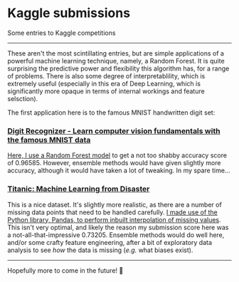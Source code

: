 # Kaggle submissions

Some entries to Kaggle competitions

---

These aren't the most scintillating entries, but are simple applications of a powerful machine learning technique, namely, a Random Forest.
It is quite surprising the predictive power and flexibility this algorithm has, for a range of problems. There is also some degree of interpretablility, 
which is extremely useful (especially in this era of Deep Learning, which is significantly more opaque in terms of internal workings and feature selsction).

The first application here is to the famous MNIST handwritten digit set:

### [Digit Recognizer - Learn computer vision fundamentals with the famous MNIST data](https://www.kaggle.com/c/digit-recognizer)

[Here, I use a Random Forest model](https://github.com/RaInta/kaggle/tree/master/digit_recognizer) to get a not too shabby accuracy score of 0.96585. However, ensemble methods would have given slightly more accuracy, although it would have taken a lot of tweaking. In my spare time...


### [Titanic: Machine Learning from Disaster](https://www.kaggle.com/c/titanic)

This is a nice dataset. It's slightly more realistic, as there are a number of missing data points that need to be handled carefully. [I made use of the Python library, Pandas, to perform inbuilt interpolation of missing values](https://github.com/RaInta/kaggle/tree/master/titanic). This isn't very optimal, and likely the reason my submission score here was a not-all-that-impressive 0.73205. Ensemble methods would do well here, and/or some crafty feature engineering, after a bit of exploratory data analysis to see _how_ the data is missing (_e.g._ what biases exist).

---

Hopefully more to come in the future! :dragon:
